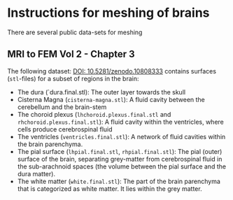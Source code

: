 # Instructions for meshing of brains

There are several public data-sets for meshing

## MRI to FEM Vol 2 - Chapter 3

The following dataset: [DOI: 10.5281/zenodo.10808333](https://doi.org/10.5281/zenodo.10808333)
contains surfaces (`stl`-files) for a subset of regions in the brain:

- The dura (`dura.final.stl): The outer layer towards the skull
- Cisterna Magna (`cisterna-magna.stl`): A fluid cavity between the cerebellum and the brain-stem
- The choroid plexus (`lhchoroid.plexus.final.stl` and `rhchoroid.plexus.final.stl`): A fluid cavity within the ventricles, where cells produce cerebrospinal fluid
- The ventricles (`ventricles.final.stl`): A network of fluid cavities within the brain parenchyma.
- The pial surface (`lhpial.final.stl`, `rhpial.final.stl`): The pial (outer) surface of the brain, separating grey-matter from cerebrospinal fluid in the sub-arachnoid spaces (the volume between the pial surface and the dura matter).
- The white matter (`white.final.stl`): The part of the brain parenchyma that is categorized as white matter. It lies within the grey matter.
